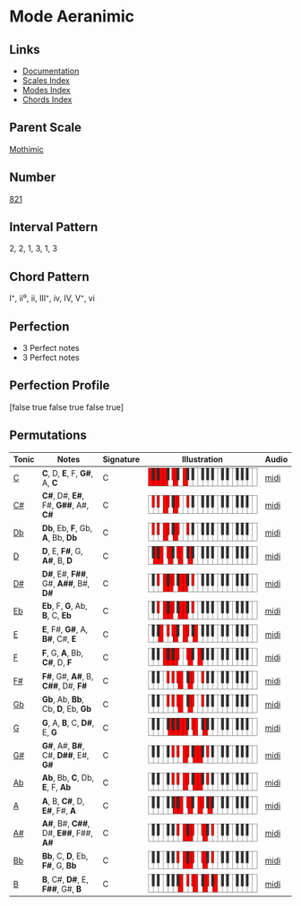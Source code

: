 # Mode Aeranimic

## Links

- [Documentation](index.md)
- [Scales Index](Scales.md)
- [Modes Index](Modes.md)
- [Chords Index](Chords.md)

## Parent Scale

[Mothimic](ScaleMothimic.md)

## Number

[821](https://ianring.com/musictheory/scales/821)

## Interval Pattern

2, 2, 1, 3, 1, 3

## Chord Pattern

I⁺, ii⁰, ii, III⁺, iv, IV, V⁺, vi

## Perfection

- 3 Perfect notes
- 3 Perfect notes

## Perfection Profile

[false true false true false true]

## Permutations

| Tonic | Notes | Signature | Illustration | Audio |
|-------|-------|-----------|--------------|-------|
| [C](ModeCNaturalAeranimic.md) | **C**, D, **E**, F, **G#**, A, **C** | C | ![CNaturalAeranimic](ModeCNaturalAeranimic.png) | [midi](https://github.com/edipermadi/music/blob/main/docs/ModeCNaturalAeranimic.mid?raw=true) |
| [C#](ModeCSharpAeranimic.md) | **C#**, D#, **E#**, F#, **G##**, A#, **C#** | C | ![CSharpAeranimic](ModeCSharpAeranimic.png) | [midi](https://github.com/edipermadi/music/blob/main/docs/ModeCSharpAeranimic.mid?raw=true) |
| [Db](ModeDFlatAeranimic.md) | **Db**, Eb, **F**, Gb, **A**, Bb, **Db** | C | ![DFlatAeranimic](ModeDFlatAeranimic.png) | [midi](https://github.com/edipermadi/music/blob/main/docs/ModeDFlatAeranimic.mid?raw=true) |
| [D](ModeDNaturalAeranimic.md) | **D**, E, **F#**, G, **A#**, B, **D** | C | ![DNaturalAeranimic](ModeDNaturalAeranimic.png) | [midi](https://github.com/edipermadi/music/blob/main/docs/ModeDNaturalAeranimic.mid?raw=true) |
| [D#](ModeDSharpAeranimic.md) | **D#**, E#, **F##**, G#, **A##**, B#, **D#** | C | ![DSharpAeranimic](ModeDSharpAeranimic.png) | [midi](https://github.com/edipermadi/music/blob/main/docs/ModeDSharpAeranimic.mid?raw=true) |
| [Eb](ModeEFlatAeranimic.md) | **Eb**, F, **G**, Ab, **B**, C, **Eb** | C | ![EFlatAeranimic](ModeEFlatAeranimic.png) | [midi](https://github.com/edipermadi/music/blob/main/docs/ModeEFlatAeranimic.mid?raw=true) |
| [E](ModeENaturalAeranimic.md) | **E**, F#, **G#**, A, **B#**, C#, **E** | C | ![ENaturalAeranimic](ModeENaturalAeranimic.png) | [midi](https://github.com/edipermadi/music/blob/main/docs/ModeENaturalAeranimic.mid?raw=true) |
| [F](ModeFNaturalAeranimic.md) | **F**, G, **A**, Bb, **C#**, D, **F** | C | ![FNaturalAeranimic](ModeFNaturalAeranimic.png) | [midi](https://github.com/edipermadi/music/blob/main/docs/ModeFNaturalAeranimic.mid?raw=true) |
| [F#](ModeFSharpAeranimic.md) | **F#**, G#, **A#**, B, **C##**, D#, **F#** | C | ![FSharpAeranimic](ModeFSharpAeranimic.png) | [midi](https://github.com/edipermadi/music/blob/main/docs/ModeFSharpAeranimic.mid?raw=true) |
| [Gb](ModeGFlatAeranimic.md) | **Gb**, Ab, **Bb**, Cb, **D**, Eb, **Gb** | C | ![GFlatAeranimic](ModeGFlatAeranimic.png) | [midi](https://github.com/edipermadi/music/blob/main/docs/ModeGFlatAeranimic.mid?raw=true) |
| [G](ModeGNaturalAeranimic.md) | **G**, A, **B**, C, **D#**, E, **G** | C | ![GNaturalAeranimic](ModeGNaturalAeranimic.png) | [midi](https://github.com/edipermadi/music/blob/main/docs/ModeGNaturalAeranimic.mid?raw=true) |
| [G#](ModeGSharpAeranimic.md) | **G#**, A#, **B#**, C#, **D##**, E#, **G#** | C | ![GSharpAeranimic](ModeGSharpAeranimic.png) | [midi](https://github.com/edipermadi/music/blob/main/docs/ModeGSharpAeranimic.mid?raw=true) |
| [Ab](ModeAFlatAeranimic.md) | **Ab**, Bb, **C**, Db, **E**, F, **Ab** | C | ![AFlatAeranimic](ModeAFlatAeranimic.png) | [midi](https://github.com/edipermadi/music/blob/main/docs/ModeAFlatAeranimic.mid?raw=true) |
| [A](ModeANaturalAeranimic.md) | **A**, B, **C#**, D, **E#**, F#, **A** | C | ![ANaturalAeranimic](ModeANaturalAeranimic.png) | [midi](https://github.com/edipermadi/music/blob/main/docs/ModeANaturalAeranimic.mid?raw=true) |
| [A#](ModeASharpAeranimic.md) | **A#**, B#, **C##**, D#, **E##**, F##, **A#** | C | ![ASharpAeranimic](ModeASharpAeranimic.png) | [midi](https://github.com/edipermadi/music/blob/main/docs/ModeASharpAeranimic.mid?raw=true) |
| [Bb](ModeBFlatAeranimic.md) | **Bb**, C, **D**, Eb, **F#**, G, **Bb** | C | ![BFlatAeranimic](ModeBFlatAeranimic.png) | [midi](https://github.com/edipermadi/music/blob/main/docs/ModeBFlatAeranimic.mid?raw=true) |
| [B](ModeBNaturalAeranimic.md) | **B**, C#, **D#**, E, **F##**, G#, **B** | C | ![BNaturalAeranimic](ModeBNaturalAeranimic.png) | [midi](https://github.com/edipermadi/music/blob/main/docs/ModeBNaturalAeranimic.mid?raw=true) |
